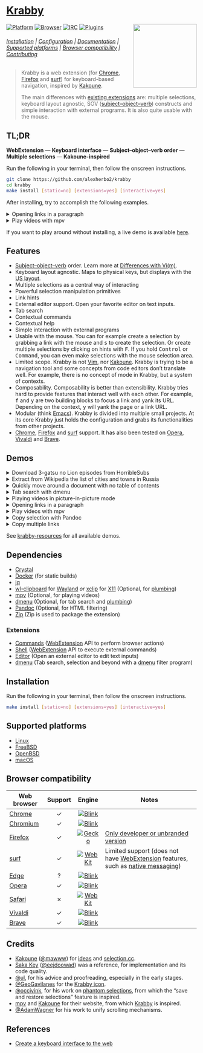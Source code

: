 # [Krabby]

<img src="https://www.iconfinder.com/icons/877852/download/svg/512" height="168" align="right">

[![Platform](https://img.shields.io/badge/Platform-Linux%20|%20FreeBSD%20|%20OpenBSD%20|%20macOS-lightgray)](#supported-platforms)
[![Browser](https://img.shields.io/badge/Browser-Chrome%20|%20Firefox%20|%20surf-lightgray)](#browser-compatibility)
[![IRC](https://img.shields.io/badge/IRC-%23krabby-blue)](https://webchat.freenode.net/#krabby)
[![Plugins](https://img.shields.io/badge/Plugins-%23krabby%20%23plugin-green)](https://github.com/search?q=topic:krabby+topic:plugin)

###### [Installation](#installation) | [Configuration](docs/configuration.md) | [Documentation](docs) | [Supported platforms](#supported-platforms) | [Browser compatibility](#browser-compatibility) | [Contributing](CONTRIBUTING)

> Krabby is a web extension (for [Chrome], [Firefox] and [surf]) for keyboard-based navigation, inspired by [Kakoune].
>
> The main differences with [existing extensions](docs/alternatives.md) are:
> multiple selections,
> keyboard layout agnostic,
> SOV ([subject–object–verb]) constructs and
> simple interaction with external programs.
> It is also quite usable with the mouse.

## TL;DR

**WebExtension** — **Keyboard interface** — **Subject–object–verb order** — **Multiple selections** — **Kakoune-inspired**

Run the following in your terminal, then follow the onscreen instructions.

``` sh
git clone https://github.com/alexherbo2/krabby
cd krabby
make install [static=no] [extensions=yes] [interactive=yes]
```

After installing, try to accomplish the following examples.

<details>

<summary>Opening links in a paragraph</summary>

Navigate to <https://tuppervim.org> and type:

```
f{hint}s[alt+a][alt+I][ctrl+enter][alt+x]
```

**Explanation**

- <kbd>f</kbd> enters hint mode,
- `{hint}` is a placeholder for you to select a link,
- <kbd>s</kbd> creates a selection out of the active element,
- <kbd>Alt</kbd> + <kbd>a</kbd> expands the region,
- <kbd>Alt</kbd> + <kbd>I</kbd> selects all links,
- <kbd>Control</kbd> + <kbd>Enter</kbd> opens selected links in the background.
- Optionally, <kbd>Alt</kbd> + <kbd>x</kbd> will undo the operation (closing right tabs).

</details>

<details>

<summary>Play videos with mpv</summary>

Navigate to <https://youtube.com/results?search_query=Berserk+AMV> and type:

```
F{hint}{hint}<page-down>{hint}<escape>m
```

**Explanation**

- <kbd>F</kbd> enters hint mode (lock),
- `{hint}` is a placeholder for you to select 2 links,
- <kbd>Page Down</kbd> scrolls one page down,
- `{hint}` is a placeholder for you to select another link,
- <kbd>Escape</kbd> leaves hint mode.
- Finally, <kbd>m</kbd> opens the selection with [mpv].

</details>

If you want to play around without installing, a live demo is available [here][Live demo].

## Features

- [Subject–object–verb] order.  Learn more at [Differences with Vi(m)][A linguistic twist].
- Keyboard layout agnostic.  Maps to physical keys, but displays with the [US layout][QWERTY].
- Multiple selections as a central way of interacting
- Powerful selection manipulation primitives
- Link hints
- External editor support.  Open your favorite editor on text inputs.
- Tab search
- Contextual commands
- Contextual help
- Simple interaction with external programs
- Usable with the mouse.  You can for example create a selection by grabbing a
link with the mouse and <kbd>s</kbd> to create the selection.  Or create multiple
selections by clicking on hints with <kbd>F</kbd>.  If you hold <kbd>Control</kbd>
or <kbd>Command</kbd>, you can even make selections with the mouse selection area.
- Limited scope.  Krabby is not [Vim], nor [Kakoune].  Krabby is trying to be a
navigation tool and some concepts from code editors don’t translate well.  For
example, there is no concept of mode in Krabby, but a system of contexts.
- Composability.  Composability is better than extensibility.  Krabby tries hard
to provide features that interact well with each other.  For example, <kbd>f</kbd>
and <kbd>y</kbd> are two building blocks to focus a link and yank its URL.  Depending
on the context, <kbd>y</kbd> will yank the page or a link URL.
- Modular (think [Emacs]).  Krabby is divided into multiple small projects.  At
its core Krabby just holds the configuration and grabs its functionalities from
other projects.
- [Chrome], [Firefox] and [surf] support.  It has also been tested on [Opera],
[Vivaldi] and [Brave].

## Demos

<details>

<summary>Download 3-gatsu no Lion episodes from HorribleSubs</summary>

[![Download 3-gatsu no Lion episodes from HorribleSubs](https://img.youtube.com/vi_webp/aXaFt75lIqo/maxresdefault.webp)](https://youtu.be/aXaFt75lIqo "YouTube – Download 3-gatsu no Lion episodes from HorribleSubs")
[![YouTube Play Button](https://www.iconfinder.com/icons/317714/download/png/16)](https://youtu.be/aXaFt75lIqo) · [Download 3-gatsu no Lion episodes from HorribleSubs](https://youtu.be/aXaFt75lIqo)

**Commands**

- <kbd>f</kbd> ⇒ Focus link
  - Input: <kbd>o</kbd>
- <kbd>s</kbd> ⇒ Select active element
- <kbd>Alt</kbd> + <kbd>a</kbd> ⇒ Select parent elements (2 times)
- <kbd>Alt</kbd> + <kbd>i</kbd> ⇒ Select child elements (2 times)
- <kbd>Enter</kbd> ⇒ Open link
- <kbd>Alt</kbd> + <kbd>i</kbd> ⇒ Select child elements
- <kbd>Alt</kbd> + <kbd>k</kbd> ⇒ Keep selections that match the given [RegExp][Regular Expressions]
  - Input: `720p`
- <kbd>Alt</kbd> + <kbd>I</kbd> ⇒ Select links
- <kbd>Alt</kbd> + <kbd>k</kbd> ⇒ Keep selections that match the given [RegExp][Regular Expressions]
  - Input: `Magnet`
- <kbd>Alt</kbd> + <kbd>Shift</kbd> + <kbd>Enter</kbd> ⇒ Open link in the associated application

</details>

<details>

<summary>Extract from Wikipedia the list of cities and towns in Russia</summary>

[![Extract from Wikipedia the list of cities and towns in Russia](https://img.youtube.com/vi_webp/PJXCnRBkHDY/maxresdefault.webp)](https://youtu.be/PJXCnRBkHDY "YouTube – Extract from Wikipedia the list of cities and towns in Russia")
[![YouTube Play Button](https://www.iconfinder.com/icons/317714/download/png/16)](https://youtu.be/PJXCnRBkHDY) · [Extract from Wikipedia the list of cities and towns in Russia](https://youtu.be/PJXCnRBkHDY)

**Commands**

- <kbd>f</kbd> ⇒ Focus link
  - Input: <kbd>a</kbd>, <kbd>l</kbd>
- <kbd>s</kbd> ⇒ Select active element
- <kbd>Alt</kbd> + <kbd>a</kbd> ⇒ Select parent elements (3 times)
- <kbd>S</kbd> ⇒ Select elements that match the specified group of selectors
  - Input: `tr td:first-child`
- <kbd>Alt</kbd> + <kbd>I</kbd> ⇒ Select links
- <kbd>Alt</kbd> + <kbd>y</kbd> ⇒ Copy link text

</details>

<details>

<summary>Quickly move around a document with no table of contents</summary>

[![Quickly move around a document with no table of contents](https://img.youtube.com/vi_webp/gp4_6VGXkOk/maxresdefault.webp)](https://youtu.be/gp4_6VGXkOk "YouTube – Quickly move around a document with no table of contents")
[![YouTube Play Button](https://www.iconfinder.com/icons/317714/download/png/16)](https://youtu.be/gp4_6VGXkOk) · [Quickly move around a document with no table of contents](https://youtu.be/gp4_6VGXkOk)

**Commands**

- <kbd>%</kbd> ⇒ Select document
- <kbd>S</kbd> ⇒ Select elements that match the specified group of selectors
  - Input: `h1, h2, h3`
- <kbd>(</kbd> ⇒ Focus previous selection

</details>

<details>

<summary>Tab search with dmenu</summary>

[![Tab search with dmenu](https://img.youtube.com/vi_webp/tgrmss3u2aE/maxresdefault.webp)](https://youtu.be/tgrmss3u2aE "YouTube – Tab search with dmenu")
[![YouTube Play Button](https://www.iconfinder.com/icons/317714/download/png/16)](https://youtu.be/tgrmss3u2aE) · [Tab search with dmenu](https://youtu.be/tgrmss3u2aE)

**Commands**

- <kbd>q</kbd> ⇒ Tab search with [dmenu]

</details>

<details>

<summary>Playing videos in picture-in-picture mode</summary>

[![Playing videos in picture-in-picture mode](https://img.youtube.com/vi_webp/zgSx1AE6pig/maxresdefault.webp)](https://youtu.be/zgSx1AE6pig "YouTube – Playing videos in picture-in-picture mode")
[![YouTube Play Button](https://www.iconfinder.com/icons/317714/download/png/16)](https://youtu.be/zgSx1AE6pig) · [Playing videos in picture-in-picture mode](https://youtu.be/zgSx1AE6pig)

**Commands**

- <kbd>p</kbd> ⇒ Toggle picture-in-picture mode

</details>

<details>

<summary>Opening links in a paragraph</summary>

[![Opening links in a paragraph](https://img.youtube.com/vi_webp/v2Jvk1rhIlc/maxresdefault.webp)](https://youtu.be/v2Jvk1rhIlc "YouTube – Opening links in a paragraph")
[![YouTube Play Button](https://www.iconfinder.com/icons/317714/download/png/16)](https://youtu.be/v2Jvk1rhIlc) · [Opening links in a paragraph](https://youtu.be/v2Jvk1rhIlc)

**Commands**

- <kbd>f</kbd> ⇒ Focus link
  - Input: <kbd>e</kbd>
- <kbd>s</kbd> ⇒ Select active element
- <kbd>Alt</kbd> + <kbd>a</kbd> ⇒ Select parent elements
- <kbd>Alt</kbd> + <kbd>I</kbd> ⇒ Select links
- <kbd>Control</kbd> + <kbd>Enter</kbd> ⇒ Open link in new tab

</details>

<details>

<summary>Play videos with mpv</summary>

[![Play videos with mpv](https://img.youtube.com/vi_webp/gYTi-eXuWdI/maxresdefault.webp)](https://youtu.be/gYTi-eXuWdI "YouTube – Play videos with mpv")
[![YouTube Play Button](https://www.iconfinder.com/icons/317714/download/png/16)](https://youtu.be/gYTi-eXuWdI) · [Play videos with mpv](https://youtu.be/gYTi-eXuWdI)

**Commands**

- <kbd>f</kbd> ⇒ Focus link
  - Input: <kbd>a</kbd>, <kbd>w</kbd>
- <kbd>s</kbd> ⇒ Select active element
- <kbd>Alt</kbd> + <kbd>a</kbd> ⇒ Select parent elements (3 times)
- <kbd>Alt</kbd> + <kbd>I</kbd> ⇒ Select links
- <kbd>Alt</kbd> + <kbd>m</kbd> ⇒ Play with [mpv] in reverse order

</details>

<details>

<summary>Copy selection with Pandoc</summary>

[![Copy selection with Pandoc](https://img.youtube.com/vi_webp/gmx3eEm6L3M/maxresdefault.webp)](https://youtu.be/gmx3eEm6L3M "YouTube – Copy selection with Pandoc")
[![YouTube Play Button](https://www.iconfinder.com/icons/317714/download/png/16)](https://youtu.be/gmx3eEm6L3M) · [Copy selection with Pandoc](https://youtu.be/gmx3eEm6L3M)

**Commands**

- <kbd>f</kbd> ⇒ Focus link
  - Input: <kbd>s</kbd>
- <kbd>s</kbd> ⇒ Select active element
- <kbd>Alt</kbd> + <kbd>a</kbd> ⇒ Select parent elements (4 times)
- <kbd>Y</kbd> ⇒ Copy selection, using an HTML filter

</details>

<details>

<summary>Copy multiple links</summary>

[![Copy multiple links](https://img.youtube.com/vi_webp/rRGmuJhopJg/maxresdefault.webp)](https://youtu.be/rRGmuJhopJg "YouTube – Copy multiple links")
[![YouTube Play Button](https://www.iconfinder.com/icons/317714/download/png/16)](https://youtu.be/rRGmuJhopJg) · [Copy multiple links](https://youtu.be/rRGmuJhopJg)

**Commands**

- <kbd>f</kbd> ⇒ Focus link
  - Input: <kbd>s</kbd>
- <kbd>s</kbd> ⇒ Select active element
- <kbd>Alt</kbd> + <kbd>a</kbd> ⇒ Select parent elements (3 times)
- <kbd>Alt</kbd> + <kbd>i</kbd> ⇒ Select child elements
- <kbd>Alt</kbd> + <kbd>]</kbd> ⇒ Select last child elements
- <kbd>Alt</kbd> + <kbd>(</kbd> ⇒ Select previous sibling elements
- <kbd>Alt</kbd> + <kbd>I</kbd> ⇒ Select links
- <kbd>y</kbd> ⇒ Copy link address
- <kbd>Y</kbd> ⇒ Copy link address and text

</details>

See [krabby-resources] for all available demos.

## Dependencies

- [Crystal]
- [Docker] (for static builds)
- [jq]
- [wl-clipboard] for [Wayland] _or_ [xclip] for [X11] (Optional, for [plumbing](bin/plumb))
- [mpv] (Optional, for playing videos)
- [dmenu] (Optional, for tab search and [plumbing](bin/plumb))
- [Pandoc] (Optional, for HTML filtering)
- [Zip] (Zip is used to package the extension)

### Extensions

- [Commands] ([WebExtension] API to perform browser actions)
- [Shell] ([WebExtension] API to execute external commands)
- [Editor] (Open an external editor to edit text inputs)
- [dmenu][chrome-dmenu] (Tab search, selection and beyond with a [dmenu] filter program)

[WebExtension]: https://developer.mozilla.org/en-US/docs/Mozilla/Add-ons/WebExtensions

## Installation

Run the following in your terminal, then follow the onscreen instructions.

``` sh
make install [static=no] [extensions=yes] [interactive=yes]
```

## Supported platforms

- [Linux]
- [FreeBSD]
- [OpenBSD]
- [macOS]

## Browser compatibility

| Web browser | Support |             Engine              |                                        Notes                                        |
| ----------- |:-------:|:-------------------------------:| ----------------------------------------------------------------------------------- |
| [Chrome]    |    ✓    | [![Blink][chrome.svg]][Blink]   |                                                                                     |
| [Chromium]  |    ✓    | [![Blink][chrome.svg]][Blink]   |                                                                                     |
| [Firefox]   |    ✓    | [![Gecko][firefox.svg]][Gecko]  | [Only developer or unbranded version][Firefox – Extension Signing – FAQ]            |
| [surf]      |    ✓    | [![WebKit][safari.svg]][WebKit] | Limited support (does not have [WebExtension] features, such as [native messaging]) |
| [Edge]      |    ?    | [![Blink][chrome.svg]][Blink]   |                                                                                     |
| [Opera]     |    ✓    | [![Blink][chrome.svg]][Blink]   |                                                                                     |
| [Safari]    |    ✗    | [![WebKit][safari.svg]][WebKit] |                                                                                     |
| [Vivaldi]   |    ✓    | [![Blink][chrome.svg]][Blink]   |                                                                                     |
| [Brave]     |    ✓    | [![Blink][chrome.svg]][Blink]   |                                                                                     |

## Credits

- [Kakoune] ([@mawww]) for [ideas][Why Kakoune] and [selection.cc].
- [Saka Key] ([@eejdoowad]) was a reference, for implementation and its code quality.
- [@ul], for his advice and proofreading, especially in the early stages.
- [@GeoGavilanes] for the [Krabby icon].
- [@occivink], for his work on [phantom selections][kakoune-phantom-selection], from which the “save and restore selections” feature is inspired.
- [mpv] and [Kakoune] for their website, from which [Krabby] is inspired.
- [@AdamWagner] for his work to unify scrolling mechanisms.

## References

- [Create a keyboard interface to the web]

[Krabby]: https://krabby.netlify.com
[Live demo]: https://krabby.netlify.com#live-demo
[Krabby icon]: https://iconfinder.com/icons/877852/kanto_krabby_pokemon_water_icon
[krabby-resources]: https://github.com/alexherbo2/krabby-resources

[A linguistic twist]: https://github.com/alexherbo2/krabby/blob/master/docs/differences-with-vim.md#a-linguistic-twist

[WebExtension]: https://developer.mozilla.org/en-US/docs/Mozilla/Add-ons/WebExtensions
[QWERTY]: https://en.wikipedia.org/wiki/QWERTY
[Subject–object–verb]: https://en.wikipedia.org/wiki/Subject–object–verb

[Chrome]: https://google.com/chrome/
[Chrome Web Store]: https://chrome.google.com/webstore

[Firefox]: https://mozilla.org/firefox/
[Firefox Add-ons]: https://addons.mozilla.org
[Firefox – Extension Signing – FAQ]: https://wiki.mozilla.org/Add-ons/Extension_Signing#FAQ

[Linux]: https://kernel.org
[FreeBSD]: https://freebsd.org
[OpenBSD]: https://openbsd.org
[macOS]: https://apple.com/macos/

[Wayland]: https://wayland.freedesktop.org
[X11]: https://x.org

[Chrome]: https://google.com/chrome/
[Chromium]: https://chromium.org
[Firefox]: https://mozilla.org/firefox/
[surf]: https://surf.suckless.org
[Edge]: https://microsoft.com/en-us/windows/microsoft-edge
[Opera]: https://opera.com
[Safari]: https://apple.com/safari/
[Vivaldi]: https://vivaldi.com
[Brave]: https://brave.com

[Blink]: https://chromium.org/blink
[Gecko]: https://developer.mozilla.org/en-US/docs/Mozilla/Gecko
[WebKit]: https://webkit.org

[chrome.svg]: https://developer.mozilla.org/static/browsers/chrome.b49946f7739f.svg
[firefox.svg]: https://developer.mozilla.org/static/browsers/firefox.1c9f202ae696.svg
[safari.svg]: https://developer.mozilla.org/static/browsers/safari.aca6ae03b671.svg

[Kakoune]: https://kakoune.org
[Vim]: https://vim.org
[Emacs]: https://gnu.org/software/emacs/
[Crystal]: https://crystal-lang.org
[Docker]: https://docker.com
[jq]: https://stedolan.github.io/jq/
[wl-clipboard]: https://github.com/bugaevc/wl-clipboard
[xclip]: https://github.com/astrand/xclip
[mpv]: https://mpv.io
[dmenu]: https://tools.suckless.org/dmenu/
[Pandoc]: https://pandoc.org
[Zip]: http://infozip.sourceforge.net/Zip.html

[Commands]: https://github.com/alexherbo2/chrome-commands
[Shell]: https://github.com/alexherbo2/chrome-shell
[Editor]: https://github.com/alexherbo2/chrome-editor
[chrome-dmenu]: https://github.com/alexherbo2/chrome-dmenu

[Kakoune]: https://kakoune.org
[Why Kakoune]: https://kakoune.org/why-kakoune/why-kakoune.html
[selection.cc]: https://github.com/mawww/kakoune/blob/master/src/selection.cc
[kakoune-phantom-selection]: https://github.com/occivink/kakoune-phantom-selection

[Saka Key]: https://key.saka.io

[@mawww]: https://github.com/mawww
[@eejdoowad]: https://github.com/eejdoowad
[@ul]: https://github.com/ul
[@GeoGavilanes]: https://iconfinder.com/GeoGavilanes
[@occivink]: https://github.com/occivink
[@AdamWagner]: https://github.com/AdamWagner

[Native messaging]: https://developer.chrome.com/extensions/nativeMessaging
[Regular Expressions]: https://developer.mozilla.org/en-US/docs/Web/JavaScript/Guide/Regular_Expressions

[Create a keyboard interface to the web]: https://alexherbo2.github.io/blog/chrome/create-a-keyboard-interface-to-the-web/
